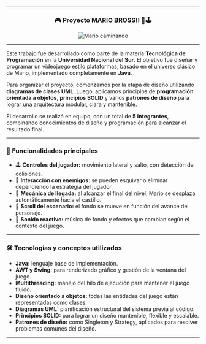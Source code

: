 
---

<h3 align="center">🎮 Proyecto MARIO BROSS!! 🍄🕹️</h3>

<p align="center">
  <img src="https://media2.giphy.com/media/v1.Y2lkPTc5MGI3NjExbWxsc21pZWZ4Z3VzNjY2ZmYzZ2N6N2lmNWgzZG5ueXd1cW02NHlwZSZlcD12MV9pbnRlcm5hbF9naWZfYnlfaWQmY3Q9Zw/BQso6EW8N8CpDCpTe8/giphy.gif" alt="Mario caminando">
</p>

---

Este trabajo fue desarrollado como parte de la materia <strong>Tecnológica de Programación</strong> en la <strong>Universidad Nacional del Sur</strong>. El objetivo fue diseñar y programar un videojuego estilo plataformas, basado en el universo clásico de Mario, implementado completamente en <strong>Java</strong>.

Para organizar el proyecto, comenzamos por la etapa de diseño utilizando <strong>diagramas de clases UML</strong>. Luego, aplicamos principios de <strong>programación orientada a objetos</strong>, <strong>principios SOLID</strong> y varios <strong>patrones de diseño</strong> para lograr una arquitectura modular, clara y mantenible.

El desarrollo se realizó en equipo, con un total de <strong>5 integrantes</strong>, combinando conocimientos de diseño y programación para alcanzar el resultado final.

---

<h3>🧩 Funcionalidades principales</h3>

<ul>
  <li>🕹️ <strong>Controles del jugador:</strong> movimiento lateral y salto, con detección de colisiones.</li>
  <li>👾 <strong>Interacción con enemigos:</strong> se pueden esquivar o eliminar dependiendo la estrategia del jugador.</li>
  <li>🏁 <strong>Mecánica de llegada:</strong> al alcanzar el final del nivel, Mario se desplaza automáticamente hacia el castillo.</li>
  <li>🌄 <strong>Scroll del escenario:</strong> el fondo se mueve en función del avance del personaje.</li>
  <li>🎵 <strong>Sonido reactivo:</strong> música de fondo y efectos que cambian según el contexto del juego.</li>
</ul>

---

<h3>🛠️ Tecnologías y conceptos utilizados</h3>

<ul>
  <li><strong>Java:</strong> lenguaje base de implementación.</li>
  <li><strong>AWT y Swing:</strong> para renderizado gráfico y gestión de la ventana del juego.</li>
  <li><strong>Multithreading:</strong> manejo del hilo de ejecución para mantener el juego fluido.</li>
  <li><strong>Diseño orientado a objetos:</strong> todas las entidades del juego están representadas como clases.</li>
  <li><strong>Diagramas UML:</strong> planificación estructural del sistema previa al código.</li>
  <li><strong>Principios SOLID:</strong> para lograr un diseño mantenible, flexible y escalable.</li>
  <li><strong>Patrones de diseño:</strong> como Singleton y Strategy, aplicados para resolver problemas comunes del diseño.</li>
</ul>

---

